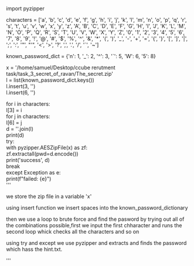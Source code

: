 
import pyzipper<br>

characters = ['a', 'b', 'c', 'd', 'e', 'f', 'g', 'h', 'i', 'j', 'k', 'l', 'm', 'n', 'o', 'p', 'q', 'r', 's', 't', 'u', 'v', 'w', 'x', 'y', 'z', 'A', 'B', 'C', 'D', 'E', 'F', 'G', 'H', 'I', 'J', 'K', 'L', 'M', 'N', 'O', 'P', 'Q', 'R', 'S', 'T', 'U', 'V', 'W', 'X', 'Y', 'Z', '0', '1', '2', '3', '4', '5', '6', '7', '8', '9', '!', '@', '#', '$', '%', '^', '&', '*', '(', ')', '_', '-', '+', '=', '{', '}', '[', ']', '|', ';', ':', '"', "'", '<', '>', '?', ',', '.', '/', '`', '~'] 

known_password_dict = {'n': 1, '_': 2, '^': 3, '`': 5, 'W': 6, '5': 8}<br>

x = '/home/samuel/Desktop/ccube rerutment task/task_3_secret_of_ravan/The_secret.zip'<br>
l = list(known_password_dict.keys())<br>
l.insert(3, '')<br>
l.insert(6, '')<br>

for i in characters:<br>
    l[3] = i<br>
    for j in characters:<br>
        l[6] = j<br>
        d = ''.join(l)<br>
        print(d)<br>
        try:<br>
            with pyzipper.AESZipFile(x) as zf:<br>
                zf.extractall(pwd=d.encode())<br>
                print('success', d)<br>
                break<br>
        except Exception as e:<br>
            print(f"failed: {e}")<br>
'''

we store the zip file in a variable 'x'

using insert function we insert spaces into the known_password_dictionary

then we use a loop to brute force and find the pasword by trying out all of the combinations possible,first we input the first chharacter and runs the second loop whick checks all the characters and so on

using try and except we use pyzipper and extracts and finds the password which hass the hint.txt.

'''
